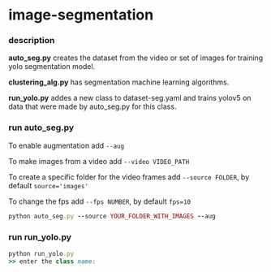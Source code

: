 # image-segmentation

### description
**auto_seg.py** creates the dataset from the video or set of images for training yolo segmentation model.

**clustering_alg.py** has segmentation machine learning algorithms. 

**run_yolo.py** addes a new class to dataset-seg.yaml and trains yolov5 on data that were made by auto_seg.py for this class.

### run auto_seg.py
To enable augmentation add ```--aug```

To make images from a video add ```--video VIDEO_PATH```

To create a specific folder for the video frames add ```--source FOLDER```, by default ```source='images'```

To change the fps add ```--fps NUMBER```, by default ```fps=10```

```ruby
python auto_seg.py --source YOUR_FOLDER_WITH_IMAGES --aug
```
### run run_yolo.py

```ruby
python run_yolo.py
>> enter the class name: 
```
